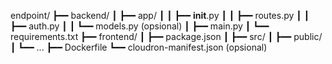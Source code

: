 endpoint/
 ┣━━ backend/
 ┃    ┣━━ app/
 ┃    ┃    ┣━━ __init__.py
 ┃    ┃    ┣━━ routes.py
 ┃    ┃    ┣━━ auth.py
 ┃    ┃    ┗━━ models.py            (opsional)
 ┃    ┣━━ main.py
 ┃    ┗━━ requirements.txt
 ┣━━ frontend/
 ┃    ┣━━ package.json
 ┃    ┣━━ src/
 ┃    ┣━━ public/
 ┃    ┗━━ ...
 ┣━━ Dockerfile
 ┗━━ cloudron-manifest.json (opsional)